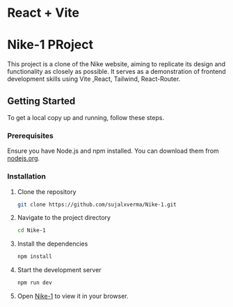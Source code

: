 # React + Vite

# Nike-1 PRoject

This project is a clone of the Nike website, aiming to replicate its design and functionality as closely as possible. It serves as a demonstration of frontend development skills using Vite ,React, Tailwind, React-Router.



## Getting Started

To get a local copy up and running, follow these steps.

### Prerequisites

Ensure you have Node.js and npm installed. You can download them from [nodejs.org](https://nodejs.org/).

### Installation

1. Clone the repository
    ```sh
    git clone https://github.com/sujalxverma/Nike-1.git
    ```

2. Navigate to the project directory
    ```sh
    cd Nike-1
    ```

3. Install the dependencies
    ```sh
    npm install
    ```

4. Start the development server
    ```sh
    npm run dev
    ```

5. Open [Nike-1]( https://sujalxverma.github.io/Nike-1/) to view it in your browser.



 